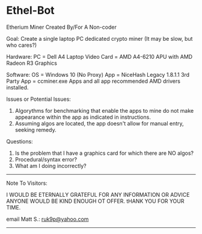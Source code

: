 # Ethel-Bot
Etherium Miner Created By/For A Non-coder

Goal:  Create a single laptop PC dedicated crypto miner (It may be slow, but who cares?)

Hardware:
PC = Dell A4 Laptop
Video Card = AMD A4-6210 APU with AMD Radeon R3 Graphics 

Software:
OS = Windows 10 (No Proxy)
App = NiceHash Legacy 1.8.1.1
3rd Party App = ccminer.exe
Apps and all app recommended AMD drivers installed.


Issues or Potential Issues:
1.  Algorythms for benchmarking that enable the apps to mine do not make appearance within the app as indicated in instructions.
2.  Assuming algos are located, the app doesn't allow for manual entry, seeking remedy.


Questions: 
1. Is the problem that I have a graphics card for which there are NO algos?
2. Procedural/syntax error?
3. What am I doing incorrectly?



***********************************
Note To Visitors: 

I WOULD BE ETERNALLY GRATEFUL FOR ANY INFORMATION OR ADVICE ANYONE WOULD BE KIND ENOUGH OT OFFER. tHANK YOU FOR YOUR TIME.

email Matt S.:  ruk9p@yahoo.com
***********************************
